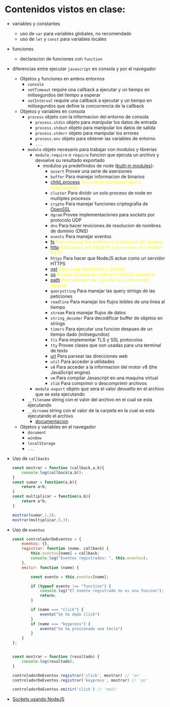 # Contenidos vistos en clase:

* variables y constantes
    * uso de `var` para variables globales, no recomendado
    * uso de `let` y `const` para variables locales
* funciones
    * declaracion de funciones con `function`
* diferencias entre ejecutar `javascript` en consola y por el navegador
    * Objetos y funciones en ambos entornos
        * `console`
        * `setTimeout` require una callback a ejecutar y un tiempo en milisegundos del tiempo a esperar
        * `setInterval` require una callback a ejecutar y un tiempo en milisegundos que define la concurrencia de la callback
    * Objetos y variables en consola
        * `process` objeto con la informacion del entorno de consola
            * `process.stdin` objeto para manipular los datos de entrada
            * `process.stdout` objeto para manipular los datos de salida
            * `process.stderr` objeto para manipular los errores
            * `process.env` objeto para obtener las variables de entorno
            * `...`
        * `module` objeto necesario para trabajar con modulos y librerias
            * `module.require` o `require` funcion que ejecuta un archivo y devuelve su resultado exportado
                * modulos ya predefinidos de node ([built-in modules](https://www.w3schools.com/nodejs/ref_modules.asp)):
                    * `assert`	Provee una serie de asersiones
                    * `buffer`	Para manejar informacion de binarios
                    * [child_process](https://www.geeksforgeeks.org/node-js-child-process/) <span style="color:yellow">Para correr procesos hijos o subprocesos</span>
                    * `cluster`	Para dividir un solo proceso de node en multiples procesos
                    * `crypto`	Para manejar funciones criptografia de [OpenSSL](https://es.wikipedia.org/wiki/OpenSSL)
                    * `dgram`	Provee implementaciones para sockets por protocolo UDP
                    * `dns`	Para hacer reviciones de resolucion de nombres de dominio (DNS)
                    * `events`	Para manejar eventos
                    * [fs](https://www.w3schools.com/nodejs/nodejs_filesystem.asp)  <span style="color:yellow">Para manejar los archivos y directorios del sistema</span>
                    * [http](https://www.w3schools.com/nodejs/ref_http.asp) <span style="color:yellow">Para hacer que NodeJS actue como un servidor HTTP</span>
                    * `https`	Para hacer que NodeJS actue como un servidor HTTPS
                    * [net](https://www.w3schools.com/nodejs/ref_net.asp)	<span style="color:yellow">Para crear servidores y clientes</span>
                    * [os](https://www.w3schools.com/nodejs/ref_os.asp)	<span style="color:yellow">Provee informacion sobre el sistema operativo</span>
                    * [path](https://www.w3schools.com/nodejs/ref_path.asp) <span style="color:yellow">Para manejar las rutas de los archivos del sistema</span>
                    * `querystring`	Para manejar las query strings de las peticiones
                    * `readline`	Para manejar los flujos leibles de una linea al tiempo
                    * `stream`	Para manejar flujos de datos
                    * `string_decoder`	Para decodificar buffer de objetos en strings
                    * `timers`	Para ejecutar una funcion despues de un tiempo dado (milisegundos)
                    * `tls`	Para implementar TLS y SSL protocolos
                    * `tty`	Provee clases que son usadas para una terminal de texto
                    * [url](https://www.w3schools.com/nodejs/ref_url.asp)	Para parsear las direcciones web
                    * `util` Para acceder a utilidades
                    * `v8`	Para acceder a la informacion del motor v8 (the JavaScript engine)
                    * `vm`	Para compilar Javascript en una maquina virtual
                    * `zlib` Para comprimir o descomprimir archivos
            * `module.export` objeto que sera el valor devuelto en el archivo que se esta ejecutando
        * `__filename` string con el valor del archivo en el cual se esta ejecutando
        * `__dirname` string con el valor de la carpeta en la cual se esta ejecutando el archivo
            * [documentacion](https://remarkablemark.org/blog/2017/04/12/nodejs-module-dirname-filename/)
    * Objetos y variables en el navegador
        * `document`
        * `window`
        * `localStorage`
        * `...`

* Uso de `callbacks`

    ```javascript
    const mostrar = function (callback,a,b){
        console.log(callback(a,b));
    }
    const sumar = function(a,b){
        return a+b;
    }
    const multiplicar = function(a,b){
        return a*b;
    }

    mostrar(sumar,1,2);
    mostrar(multiplicar,5,3);
    ```

* Uso de `eventos`
    ```javascript
    const controladorDeEventos = {
        eventos: {},
        registrar: function (name, callback) {
            this.eventos[name] = callback;
            console.log("Eventos registrados: ", this.eventos);
        },
        emitir: function (name) {

            const evento = this.eventos[name];

            if (typeof evento !== "function") {
                console.log("El evento registrado no es una funcion");
                return;
            }

            if (name === "click") {
                evento("Se ha dado click")
            }
            if (name === "keypress") {
                evento("Se ha presionado una tecla")
            }
        }
    };


    const mostrar = function (resultado) {
        console.log(resultado);
    }

    controladorDeEventos.registrar('click', mostrar) // 'on'
    controladorDeEventos.registrar('keypress', mostrar) // 'on'

    controladorDeEventos.emitir('click') // 'emit'
    ```
    
* [Sockets usando NodeJS](./sockets.md)

